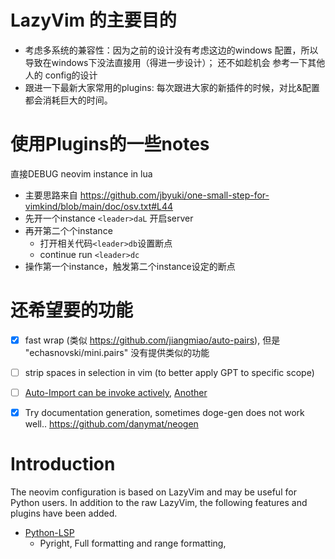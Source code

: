 # LazyVim 的主要目的
- 考虑多系统的兼容性：因为之前的设计没有考虑这边的windows 配置，所以导致在windows下没法直接用（得进一步设计）；  还不如趁机会 参考一下其他人的 config的设计
- 跟进一下最新大家常用的plugins:   每次跟进大家的新插件的时候，对比&配置都会消耗巨大的时间。


# 使用Plugins的一些notes

直接DEBUG neovim instance in lua
- 主要思路来自 https://github.com/jbyuki/one-small-step-for-vimkind/blob/main/doc/osv.txt#L44
- 先开一个instance `<leader>daL` 开启server
- 再开第二个个instance
  - 打开相关代码`<leader>db`设置断点 
  - continue run `<leader>dc`
- 操作第一个instance，触发第二个instance设定的断点

# 还希望要的功能
- [X] fast wrap (类似 https://github.com/jiangmiao/auto-pairs), 但是 "echasnovski/mini.pairs" 没有提供类似的功能
- [ ] strip spaces in selection in vim (to better apply GPT to specific scope)
- [ ] [Auto-Import can be invoke actively](https://github.com/neovim/nvim-lspconfig/issues/1122), [Another](https://neovim.discourse.group/t/how-can-i-trigger-the-auto-import/636)
- [X] Try documentation generation, sometimes doge-gen does not work well.. https://github.com/danymat/neogen



# Introduction
The neovim configuration is based on LazyVim and may be useful for Python users. In addition to the raw LazyVim, the following features and plugins have been added.


- [Python-LSP](lua/plugins/nvim-lspconfig.lua)
  - Pyright, Full formatting and range formatting,
